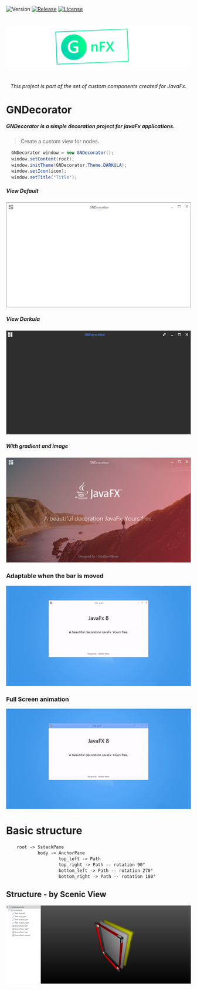 

![Version](https://img.shields.io/badge/Version-2.1.27-green.svg?style=for-the-badge)
[![Release](https://img.shields.io/badge/Release-v2.1.21--alpha-blue.svg?style=for-the-badge)](https://github.com/Gleidson28/GNCarousel/releases/tag/1.0)
[![License](https://img.shields.io/github/license/Gleidson28/GNDecorator.svg?style=for-the-badge)](https://github.com/Gleidson28/GNCarousel/blob/master/LICENSE) 

<h1></h1>

<p align="center">
  <img src="src/logo.png"  />
</p>

<h1></h1>
<h6 align="center"> This project is part of the set of custom components created for JavaFx. </h6>

<h1></h1>

<h1>GNDecorator</h1>

<h5 > 
  GNDecorator is a simple decoration project for javaFx applications.
</h5>

 > Create a custom view for nodes.
 
```java
  GNDecorator window = new GNDecorator();
  window.setContent(root);
  window.initTheme(GNDecorator.Theme.DARKULA);
  window.setIcon(icon);
  window.setTitle("Title");
 ```
 
##### View Default
![demo1](src/com/gn/resources/screenshot/basic.png)
##### View Darkula
![demo1](src/com/gn/resources/screenshot/darkula.png)
##### With gradient and image
![demo1](src/com/gn/resources/screenshot/demo1.png)

### Adaptable when the bar is moved
![gif1](src/com/gn/resources/screenshot/gif1.gif)
### Full Screen animation
![gif2](src/com/gn/resources/screenshot/gif2.gif)

# Basic structure 

        root -> SstackPane
                body -> AnchorPane
                        top_left -> Path
                        top_right -> Path -- rotation 90°
                        bottom_left -> Path -- rotation 270°
                        bottom_right -> Path -- rotation 180°


## Structure - by Scenic View

![Structure](src/com/gn/resources/screenshot/primarySctructure.png)

